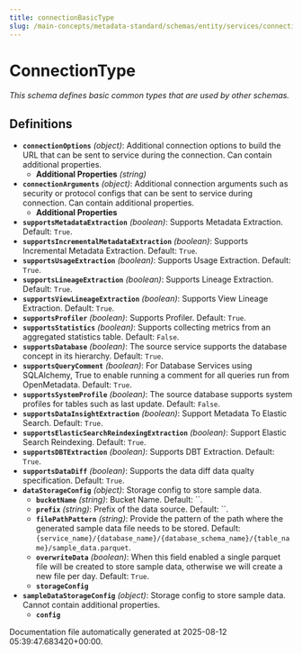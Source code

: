 ```yaml
---
title: connectionBasicType
slug: /main-concepts/metadata-standard/schemas/entity/services/connections/connectionbasictype
---
```


# ConnectionType

*This schema defines basic common types that are used by other schemas.*

## Definitions

- **`connectionOptions`** *(object)*: Additional connection options to build the URL that can be sent to service during the connection. Can contain additional properties.
  - **Additional Properties** *(string)*
- **`connectionArguments`** *(object)*: Additional connection arguments such as security or protocol configs that can be sent to service during connection. Can contain additional properties.
  - **Additional Properties**
- **`supportsMetadataExtraction`** *(boolean)*: Supports Metadata Extraction. Default: `True`.
- **`supportsIncrementalMetadataExtraction`** *(boolean)*: Supports Incremental Metadata Extraction. Default: `True`.
- **`supportsUsageExtraction`** *(boolean)*: Supports Usage Extraction. Default: `True`.
- **`supportsLineageExtraction`** *(boolean)*: Supports Lineage Extraction. Default: `True`.
- **`supportsViewLineageExtraction`** *(boolean)*: Supports View Lineage Extraction. Default: `True`.
- **`supportsProfiler`** *(boolean)*: Supports Profiler. Default: `True`.
- **`supportsStatistics`** *(boolean)*: Supports collecting metrics from an aggregated statistics table. Default: `False`.
- **`supportsDatabase`** *(boolean)*: The source service supports the database concept in its hierarchy. Default: `True`.
- **`supportsQueryComment`** *(boolean)*: For Database Services using SQLAlchemy, True to enable running a comment for all queries run from OpenMetadata. Default: `True`.
- **`supportsSystemProfile`** *(boolean)*: The source database supports system profiles for tables such as last update. Default: `False`.
- **`supportsDataInsightExtraction`** *(boolean)*: Support Metadata To Elastic Search. Default: `True`.
- **`supportsElasticSearchReindexingExtraction`** *(boolean)*: Support Elastic Search Reindexing. Default: `True`.
- **`supportsDBTExtraction`** *(boolean)*: Supports DBT Extraction. Default: `True`.
- **`supportsDataDiff`** *(boolean)*: Supports the data diff data qualty specification. Default: `True`.
- **`dataStorageConfig`** *(object)*: Storage config to store sample data.
  - **`bucketName`** *(string)*: Bucket Name. Default: ``.
  - **`prefix`** *(string)*: Prefix of the data source. Default: ``.
  - **`filePathPattern`** *(string)*: Provide the pattern of the path where the generated sample data file needs to be stored. Default: `{service_name}/{database_name}/{database_schema_name}/{table_name}/sample_data.parquet`.
  - **`overwriteData`** *(boolean)*: When this field enabled a single parquet file will be created to store sample data, otherwise we will create a new file per day. Default: `True`.
  - **`storageConfig`**
- **`sampleDataStorageConfig`** *(object)*: Storage config to store sample data. Cannot contain additional properties.
  - **`config`**


Documentation file automatically generated at 2025-08-12 05:39:47.683420+00:00.
